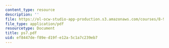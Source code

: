 ```yaml
---
content_type: resource
description: ''
file: https://ol-ocw-studio-app-production.s3.amazonaws.com/courses/8-942-cosmology-fall-2001/ef8447def89ed19fe12a5c1a7c239eb7_ps7.pdf
file_type: application/pdf
resourcetype: Document
title: ps7.pdf
uid: ef8447de-f89e-d19f-e12a-5c1a7c239eb7
---
```


